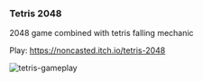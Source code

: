 ### Tetris 2048
2048 game combined with tetris falling mechanic

Play: https://noncasted.itch.io/tetris-2048

![tetris-gameplay](https://github.com/user-attachments/assets/6b450562-72e9-413c-8fdb-bc37122e717a)
